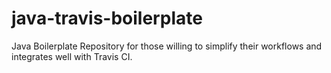 # java-travis-boilerplate
Java Boilerplate Repository for those willing to simplify their workflows and integrates well with Travis CI.
